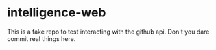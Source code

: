 # intelligence-web
This is a fake repo to test interacting with the github api. Don't you dare commit real things here.

